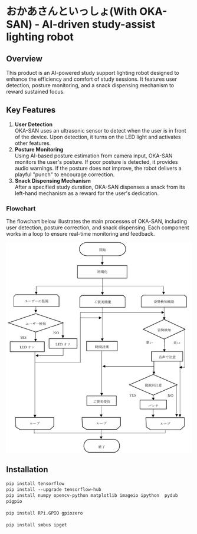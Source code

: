 # おかあさんといっしょ(With OKA-SAN) - AI-driven study-assist lighting robot

## Overview
This product is an AI-powered study support lighting robot designed to enhance the efficiency and comfort of study sessions. It features user detection, posture monitoring, and a snack dispensing mechanism to reward sustained focus.

## Key Features

1. **User Detection**  
OKA-SAN uses an ultrasonic sensor to detect when the user is in front of the device. Upon detection, it turns on the LED light and activates other features.
2. **Posture Monitoring**  
Using AI-based posture estimation from camera input, OKA-SAN monitors the user's posture. If poor posture is detected, it provides audio warnings. If the posture does not improve, the robot delivers a playful "punch" to encourage correction.
3. **Snack Dispensing Mechanism**  
After a specified study duration, OKA-SAN dispenses a snack from its left-hand mechanism as a reward for the user's dedication.

### Flowchart
The flowchart below illustrates the main processes of OKA-SAN, including user detection, posture correction, and snack dispensing.  Each component works in a loop to ensure real-time monitoring and feedback.

![](img/flowchart.png)

## Installation
```shell
pip install tensorflow
pip install --upgrade tensorflow-hub
pip install numpy opencv-python matplotlib imageio ipython  pydub pigpio

pip install RPi.GPIO gpiozero

pip install smbus ipget
```

